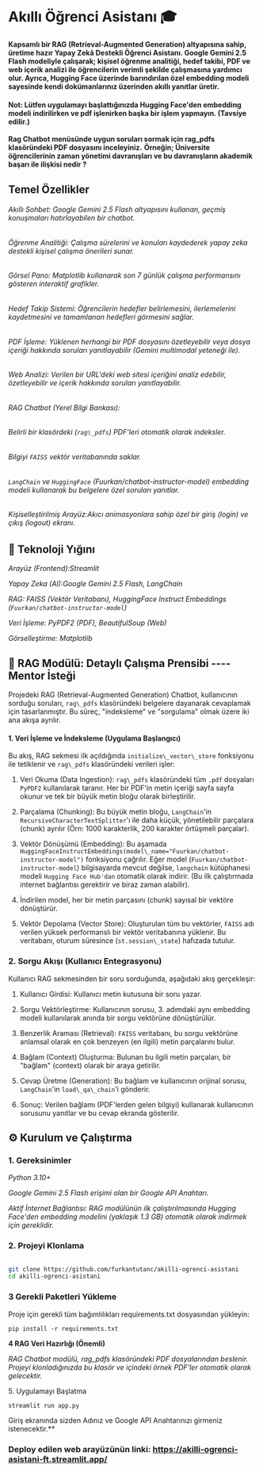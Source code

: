 # Akıllı Öğrenci Asistanı 🎓

**Kapsamlı bir RAG (Retrieval-Augmented Generation) altyapısına sahip, üretime hazır Yapay Zekâ Destekli Öğrenci Asistanı.
Google Gemini 2.5 Flash modeliyle çalışarak; kişisel öğrenme analitiği, hedef takibi, PDF ve web içerik analizi ile öğrencilerin verimli şekilde çalışmasına yardımcı olur.
Ayrıca, Hugging Face üzerinde barındırılan özel embedding modeli sayesinde kendi dokümanlarınız üzerinden akıllı yanıtlar üretir.**


#### Not: Lütfen uygulamayı başlattığınızda Hugging Face'den embedding modeli indirilirken ve pdf işlenirken başka bir işlem yapmayın. (Tavsiye edilir.)
 **Rag Chatbot menüsünde uygun soruları sormak için rag_pdfs klasöründeki PDF dosyasını inceleyiniz.**
 **Örneğin; Üniversite öğrencilerinin zaman yönetimi davranışları ve bu davranışların akademik başarı ile ilişkisi nedir ?** 
 



## Temel Özellikler

###### Akıllı Sohbet: *Google Gemini 2.5 Flash altyapısını kullanan, geçmiş konuşmaları hatırlayabilen bir chatbot.*

###### Öğrenme Analitiği: *Çalışma sürelerini ve konuları kaydederek yapay zeka destekli kişisel çalışma önerileri sunar.*

###### Görsel Pano: *Matplotlib kullanarak son 7 günlük çalışma performansını gösteren interaktif grafikler.*

###### Hedef Takip Sistemi: *Öğrencilerin hedefler belirlemesini, ilerlemelerini kaydetmesini ve tamamlanan hedefleri görmesini sağlar.*

###### PDF İşleme: *Yüklenen herhangi bir PDF dosyasını özetleyebilir veya dosya içeriği hakkında soruları yanıtlayabilir (Gemini multimodal yeteneği ile).*

###### Web Analizi: *Verilen bir URL'deki web sitesi içeriğini analiz edebilir, özetleyebilir ve içerik hakkında soruları yanıtlayabilir.*

###### RAG Chatbot (Yerel Bilgi Bankası):
###### Belirli bir klasördeki (`rag\_pdfs`) PDF'leri otomatik olarak indeksler.
###### Bilgiyi `FAISS` vektör veritabanında saklar.
###### `LangChain` ve `HuggingFace` (Fuurkan/chatbot-instructor-model) embedding modeli kullanarak bu belgelere özel soruları yanıtlar.

###### Kişiselleştirilmiş Arayüz:Akıcı animasyonlara sahip özel bir giriş (login) ve çıkış (logout) ekranı.



## 🚀 Teknoloji Yığını

*Arayüz (Frontend):Streamlit*

*Yapay Zeka (AI):Google Gemini 2.5 Flash, LangChain*

*RAG: FAISS (Vektör Veritabanı), HuggingFace Instruct Embeddings (`Fuurkan/chatbot-instructor-model`)*

*Veri İşleme: PyPDF2 (PDF), BeautifulSoup (Web)*

*Görselleştirme: Matplotlib*



## 🤖 RAG Modülü: Detaylı Çalışma Prensibi ---- Mentor İsteği  

Projedeki RAG (Retrieval-Augmented Generation) Chatbot, kullanıcının sorduğu soruları, `rag\_pdfs` klasöründeki belgelere dayanarak cevaplamak için tasarlanmıştır. Bu süreç, "indeksleme" ve "sorgulama" olmak üzere iki ana akışa ayrılır.

#### 1. Veri İşleme ve İndeksleme (Uygulama Başlangıcı)

Bu akış, RAG sekmesi ilk açıldığında `initialize\_vector\_store` fonksiyonu ile tetiklenir ve `rag\_pdfs` klasöründeki verileri işler:

1. Veri Okuma (Data Ingestion): `rag\_pdfs` klasöründeki tüm `.pdf` dosyaları `PyPDF2` kullanılarak taranır. Her bir PDF'in metin içeriği sayfa sayfa okunur ve tek bir büyük metin bloğu olarak birleştirilir.

2. Parçalama (Chunking): Bu büyük metin bloğu, `LangChain`'in `RecursiveCharacterTextSplitter`'ı ile daha küçük, yönetilebilir parçalara (chunk) ayrılır (Örn: 1000 karakterlik, 200 karakter örtüşmeli parçalar).

3. Vektör Dönüşümü (Embedding): Bu aşamada `HuggingFaceInstructEmbeddings(model\_name="Fuurkan/chatbot-instructor-model")` fonksiyonu çağrılır.
Eğer model (`Fuurkan/chatbot-instructor-model`) bilgisayarda mevcut değilse, `langchain` kütüphanesi modeli `Hugging Face Hub'dan` otomatik olarak indirir. (Bu ilk çalıştırmada internet bağlantısı gerektirir ve biraz zaman alabilir).

4. İndirilen model, her bir metin parçasını (chunk) sayısal bir vektöre dönüştürür.

5. Vektör Depolama (Vector Store): Oluşturulan tüm bu vektörler, `FAISS` adı verilen yüksek performanslı bir vektör veritabanına yüklenir. Bu veritabanı, oturum süresince (`st.session\_state`) hafızada tutulur.


### 2. Sorgu Akışı (Kullanıcı Entegrasyonu)

Kullanıcı RAG sekmesinden bir soru sorduğunda, aşağıdaki akış gerçekleşir:

1. Kullanıcı Girdisi: Kullanıcı metin kutusuna bir soru yazar.

2. Sorgu Vektörleştirme: Kullanıcının sorusu, 3. adımdaki aynı embedding modeli kullanılarak anında bir sorgu vektörüne dönüştürülür.

3. Benzerlik Araması (Retrieval): `FAISS` veritabanı, bu sorgu vektörüne anlamsal olarak en çok benzeyen (en ilgili) metin parçalarını bulur.

4. Bağlam (Context) Oluşturma: Bulunan bu ilgili metin parçaları, bir "bağlam" (context) olarak bir araya getirilir.

5. Cevap Üretme (Generation): Bu bağlam ve kullanıcının orijinal sorusu, `LangChain`'in `load\_qa\_chain`'i gönderir.

6. Sonuç: Verilen bağlamı (PDF'lerden gelen bilgiyi) kullanarak kullanıcının sorusunu yanıtlar ve bu cevap ekranda gösterilir.



## ⚙️ Kurulum ve Çalıştırma

### 1. Gereksinimler

 *Python 3.10+*
 
*Google Gemini 2.5 Flash erişimi olan bir Google API Anahtarı.*

*Aktif İnternet Bağlantısı: RAG modülünün ilk çalıştırılmasında Hugging Face'den embedding modelini (yaklaşık 1.3 GB) otomatik olarak indirmek için gereklidir.*



### 2. Projeyi Klonlama

```bash

git clone https://github.com/furkantutanc/akilli-ogrenci-asistani
cd akilli-ogrenci-asistani
```


### 3 Gerekli Paketleri Yükleme

Proje için gerekli tüm bağımlılıkları requirements.txt dosyasından yükleyin:
```
pip install -r requirements.txt
```


**4 RAG Veri Hazırlığı (Önemli)**

*RAG Chatbot modülü, rag\_pdfs klasöründeki PDF dosyalarından beslenir. Projeyi klonladığınızda bu klasör ve içindeki örnek PDF'ler otomatik olarak gelecektir.*





5\. Uygulamayı Başlatma
```
streamlit run app.py
```


Giriş ekranında sizden Adınız ve Google API Anahtarınızı girmeniz istenecektir.**

### Deploy edilen web arayüzünün linki: https://akilli-ogrenci-asistani-ft.streamlit.app/

